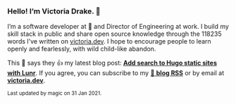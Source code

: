 ### Hello! I’m Victoria Drake. 👋

I’m a software developer at 💜 and Director of Engineering at work. I build my skill stack in public and share open source knowledge through the 118235 words I’ve written on [victoria.dev](https://victoria.dev). I hope to encourage people to learn openly and fearlessly, with wild child-like abandon.

This 🍝 says they 👍 my latest blog post: **[Add search to Hugo static sites with Lunr](https://victoria.dev/blog/add-search-to-hugo-static-sites-with-lunr/)**. If you agree, you can subscribe to my [📡 **blog RSS**](https://victoria.dev/index.xml) or by email at [**victoria.dev**](https://victoria.dev).

<sub>Last updated by magic on 31 Jan 2021.</sub>
